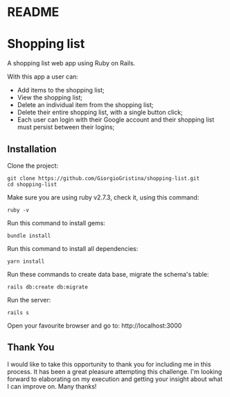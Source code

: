 # README

# Shopping list
A shopping list web app using Ruby on Rails.

With this app a user can:
- Add items to the shopping list;
- View the shopping list;
- Delete an individual item from the shopping list;
- Delete their entire shopping list, with a single button click;
- Each user can login with their Google account and their shopping list must persist between their logins;

## Installation
 
 Clone the project:

 ```
 git clone https://github.com/GiorgioGristina/shopping-list.git 
 cd shopping-list
 ```

 Make sure you are using ruby v2.7.3, check it, using this command:

 ```
 ruby -v
 ```

 Run this command to install gems:

 ```
 bundle install
 ```

 Run this command to install all dependencies:

 ```
 yarn install
 ```

 Run these commands to create data base, migrate the schema's table: 

 ```
 rails db:create db:migrate 
 ```

 Run the server:

 ```
 rails s
 ```

 Open your favourite browser and go to: http://localhost:3000

 ## Thank You

 I would like to take this opportunity to thank you for including me in this process. It has been a great pleasure attempting this challenge. I'm looking forward to elaborating on my execution and getting your insight about what I can improve on. Many thanks!





